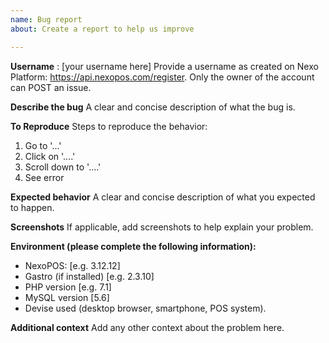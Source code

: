 ```yaml
---
name: Bug report
about: Create a report to help us improve

---
```


**Username** : [your username here]
Provide a username as created on Nexo Platform: https://api.nexopos.com/register. Only the owner of the account can POST an issue.

**Describe the bug**
A clear and concise description of what the bug is.

**To Reproduce**
Steps to reproduce the behavior:
1. Go to '...'
2. Click on '....'
3. Scroll down to '....'
4. See error

**Expected behavior**
A clear and concise description of what you expected to happen.

**Screenshots**
If applicable, add screenshots to help explain your problem.

**Environment (please complete the following information):**
 - NexoPOS: [e.g. 3.12.12]
 - Gastro (if installed) [e.g. 2.3.10]
 - PHP version [e.g. 7.1]
 - MySQL version [5.6]
 - Devise used (desktop browser, smartphone, POS system).

**Additional context**
Add any other context about the problem here.
